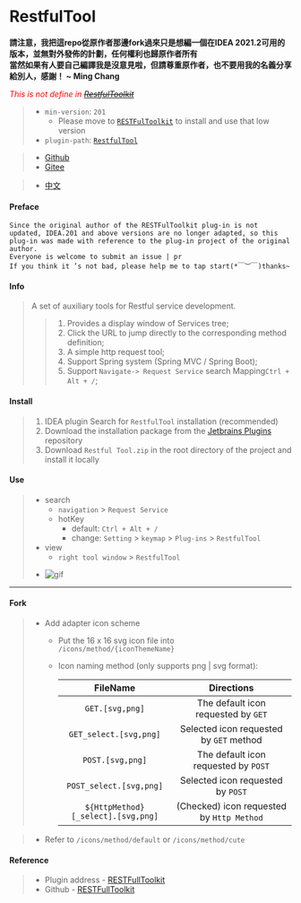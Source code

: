 # RestfulTool

**請注意，我把這repo從原作者那邊fork過來只是想編一個在IDEA 2021.2可用的版本，並無對外發佈的計劃，任何權利也歸原作者所有**  
**當然如果有人要自己編譯我是沒意見啦，但請尊重原作者，也不要用我的名義分享給別人，感謝！ ~ Ming Chang**

<em style="color: red">This is not define in [~~RestfulToolkit~~]()</u></em>

> - `min-version`: `201`
>   * Please move to [`RESTFulToolkit`](https://plugins.jetbrains.com/plugin/10292-restfultoolkit) to install and use that low version
> - `plugin-path`: [`RestfulTool`](https://plugins.jetbrains.com/plugin/14280-restfultool)

> + [Github](https://github.com/ZhangYuanSheng1217/RestfulTool)
> + [Gitee](https://gitee.com/zys981029/RestfulTool)

> - [中文](./README_zh.md)

#### Preface
    Since the original author of the RESTFulToolkit plug-in is not updated, IDEA.201 and above versions are no longer adapted, so this plug-in was made with reference to the plug-in project of the original author.
    Everyone is welcome to submit an issue | pr
    If you think it ’s not bad, please help me to tap start(*￣︶￣)thanks~

#### Info
> A set of auxiliary tools for Restful service development.
>> 1. Provides a display window of Services tree;
>> 2. Click the URL to jump directly to the corresponding method definition;
>> 3. A simple http request tool;
>> 4. Support Spring system (Spring MVC / Spring Boot);
>> 5. Support `Navigate-> Request Service` search Mapping` Ctrl + Alt + / `;

#### Install
> 1. IDEA plugin Search for `RestfulTool` installation (recommended)
> 2. Download the installation package from the [Jetbrains Plugins](https://plugins.jetbrains.com/plugin/14280-restfultool/versions) repository
> 3. Download `Restful Tool.zip` in the root directory of the project and install it locally

#### Use
> * search
>   - `navigation` > `Request Service`
>   - hotKey
>       - default: `Ctrl + Alt + /`
>       - change: `Setting` > `keymap` > `Plug-ins` > `RestfulTool`
> * view
>   - `right tool window` > `RestfulTool`
> - ![gif](src/main/resources/tips/images/tip.gif)

****
#### Fork
> - Add adapter icon scheme
>   - Put the 16 x 16 svg icon file into `/icons/method/{iconThemeName}`
>   - Icon naming method (only supports png | svg format):<br/>
>
>       | FileName | Directions |
>       | :---: | :---: |
>       | `GET.[svg,png]`                    | The default icon requested by `GET`       |
>       | `GET_select.[svg,png]`             | Selected icon requested by `GET` method   |
>       | `POST.[svg,png]`                   | The default icon requested by `POST`      |
>       | `POST_select.[svg,png]`            | Selected icon requested by `POST`         |
>       | `${HttpMethod}[_select].[svg,png]` | (Checked) icon requested by `Http Method` |

>   - Refer to `/icons/method/default` or `/icons/method/cute`

#### Reference
> + Plugin address - [RESTFullToolkit](https://plugins.jetbrains.com/plugin/10292-restfultoolkit/)
> + Github - [RESTFullToolkit](https://github.com/mrmanzhaow/RestfulToolkit)
